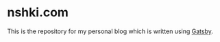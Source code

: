 # nshki.com

This is the repository for my personal blog which is written using
[Gatsby](https://www.gatsbyjs.org/).

